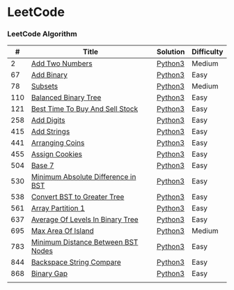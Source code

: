 LeetCode
========

### LeetCode Algorithm

| # | Title | Solution | Difficulty |
|---| ----- | -------- | ---------- |
|2	|[Add Two Numbers](https://leetcode.com/problems/add-two-numbers/)|[Python3](./algorithms/python/2_add_two_numbers.py)|Medium|
|67	|[Add Binary](https://leetcode.com/problems/add-binary/)|[Python3](./algorithms/python/67_add_binary.py)|Easy|
|78	|[Subsets](https://leetcode.com/problems/subsets/)|[Python3](./algorithms/python/78_subsets.py)|Medium|
|110|[Balanced Binary Tree](https://leetcode.com/problems/balanced-binary-tree)|[Python3](./algorithms/python/110_balanced_binary_tree.py)|Easy|
|121|[Best Time To Buy And Sell Stock](https://leetcode.com/problems/best-time-to-buy-and-sell-stock/)|[Python3](./algorithms/python/121_best_time_to_buy_and_sell_stock.py)|Easy|
|258|[Add Digits](https://leetcode.com/problems/add-digits/)|[Python3](./algorithms/python/258_add_digits.py)|Easy|
|415|[Add Strings](https://leetcode.com/problems/add-strings/)|[Python3](./algorithms/python/415_add_strings.py)|Easy|
|441|[Arranging Coins](https://leetcode.com/problems/arranging-coins/)|[Python3](./algorithms/python/441_arranging_coins.py)|Easy|
|455|[Assign Cookies]( https://leetcode.com/problems/assign-cookies/)|[Python3](./algorithms/python/455_assign_cookies.py)|Easy|
|504|[Base 7]( https://leetcode.com/problems/base-7/)|[Python3](./algorithms/python/504_base_7.py)|Easy|
|530|[Minimum Absolute Difference in BST](https://leetcode.com/problems/minimum-absolute-difference-in-bst/)|[Python3](./algorithms/python/530_minimum_absolute_differenct_in_BST.py)|Easy|
|538|[Convert BST to Greater Tree](https://leetcode.com/problems/convert-bst-to-greater-tree)|[Python3](./algorithms/python/538_convert_bst_to_greater_tree.py)|Easy|
|561|[Array Partition 1](https://leetcode.com/problems/array-partition-i/)|[Python3](./algorithms/python/561_array_partition_1.py)|Easy|
|637|[Average Of Levels In Binary Tree](https://leetcode.com/problems/average-of-levels-in-binary-tree/)|[Python3](./algorithms/python/637_average_of_levels_in_binary_tree.py)|Easy|
|695|[Max Area Of Island](https://leetcode.com/problems/max-area-of-island/)|[Python3](./algorithms/python/695_max_area_of_island.py)|Medium|
|783|[Minimum Distance Between BST Nodes](https://leetcode.com/problems/minimum-distance-between-bst-nodes/)|[Python3](./algorithms/python/783_minimum_distance_between_bst_nodes.py)|Easy|
|844|[Backspace String Compare](https://leetcode.com/problems/backspace-string-compare/)|[Python3](./algorithms/python/844_backspace_string_compare.py)|Easy|
|868|[Binary Gap](https://leetcode.com/problems/binary-gap)|[Python3](./algorithms/python/868_binary_gap.py)|Easy|
||[]()|[]()||
